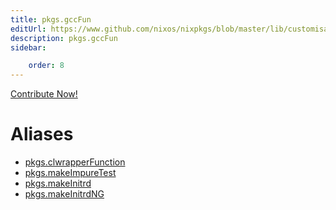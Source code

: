 ```yaml
---
title: pkgs.gccFun
editUrl: https://www.github.com/nixos/nixpkgs/blob/master/lib/customisation.nix#L125C35
description: pkgs.gccFun
sidebar:

    order: 8
---
```


<a href="https://www.github.com/nixos/nixpkgs/blob/master/lib/customisation.nix#L125C35">Contribute Now!</a>


# Aliases

- [pkgs.clwrapperFunction](reference/pkgs/pkgs-clwrapperFunction)
- [pkgs.makeImpureTest](reference/pkgs/pkgs-makeImpureTest)
- [pkgs.makeInitrd](reference/pkgs/pkgs-makeInitrd)
- [pkgs.makeInitrdNG](reference/pkgs/pkgs-makeInitrdNG)


